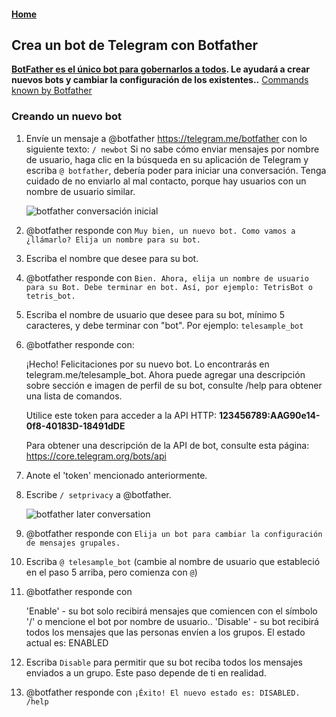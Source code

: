 #### [Home](../README.md)
## Crea un bot de Telegram con Botfather
**[BotFather es el único bot para gobernarlos a todos](https://core.telegram.org/bots#3-how-do-i-create-a-bot). Le ayudará a crear nuevos bots y cambiar la configuración de los existentes..** [Commands known by Botfather](https://core.telegram.org/bots#generating-an-authorization-token)

### Creando un nuevo bot

1. Envíe un mensaje a @botfather https://telegram.me/botfather con lo siguiente
texto: `/ newbot`
   Si no sabe cómo enviar mensajes por nombre de usuario, haga clic en la búsqueda
en su aplicación de Telegram y escriba `@ botfather`, debería poder
para iniciar una conversación. Tenga cuidado de no enviarlo al mal
contacto, porque hay usuarios con un nombre de usuario similar.

   ![botfather conversación inicial](http://i.imgur.com/aI26ixR.png)

2. @botfather responde con `Muy bien, un nuevo bot. Como vamos a
¿llámarlo? Elija un nombre para su bot.`

3. Escriba el nombre que desee para su bot.

4. @botfather responde con `Bien. Ahora, elija un nombre de usuario para su
Bot. Debe terminar en bot. Así, por ejemplo: TetrisBot o
tetris_bot.`

5. Escriba el nombre de usuario que desee para su bot, mínimo 5 caracteres,
y debe terminar con "bot". Por ejemplo: `telesample_bot`

6. @botfather responde con:

    ¡Hecho! Felicitaciones por su nuevo bot. Lo encontrarás en
telegram.me/telesample_bot. Ahora puede agregar una descripción sobre
sección e imagen de perfil de su bot, consulte  /help para obtener una lista de
comandos.

    Utilice este token para acceder a la API HTTP:
    <b>123456789:AAG90e14-0f8-40183D-18491dDE</b>

    Para obtener una descripción de la API de bot, consulte esta página:
https://core.telegram.org/bots/api

7. Anote el 'token' mencionado anteriormente.

8. Escribe `/ setprivacy` a @botfather.

   ![botfather later conversation](http://i.imgur.com/tWDVvh4.png)

9. @botfather responde con `Elija un bot para cambiar la configuración de mensajes grupales.`

10. Escriba `@ telesample_bot` (cambie al nombre de usuario que estableció en el paso 5
arriba, pero comienza con `@`)

11. @botfather responde con

    'Enable' - su bot solo recibirá mensajes que comiencen
con el símbolo '/' o mencione el bot por nombre de usuario..
    'Disable' - su bot recibirá todos los mensajes que las personas envíen a los grupos.
    El estado actual es: ENABLED

12. Escriba `Disable` para permitir que su bot reciba todos los mensajes enviados a un
grupo.  Este paso depende de ti en realidad.

13. @botfather responde con `¡Éxito! El nuevo estado es: DISABLED. /help`





